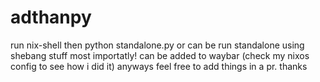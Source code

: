 # adthanpy
run nix-shell then python standalone.py 
or can be run standalone using shebang stuff
most importatly! can be added to waybar (check my nixos config to see how i did it)
anyways feel free to add things in a pr. thanks                                                                                                                                                       

